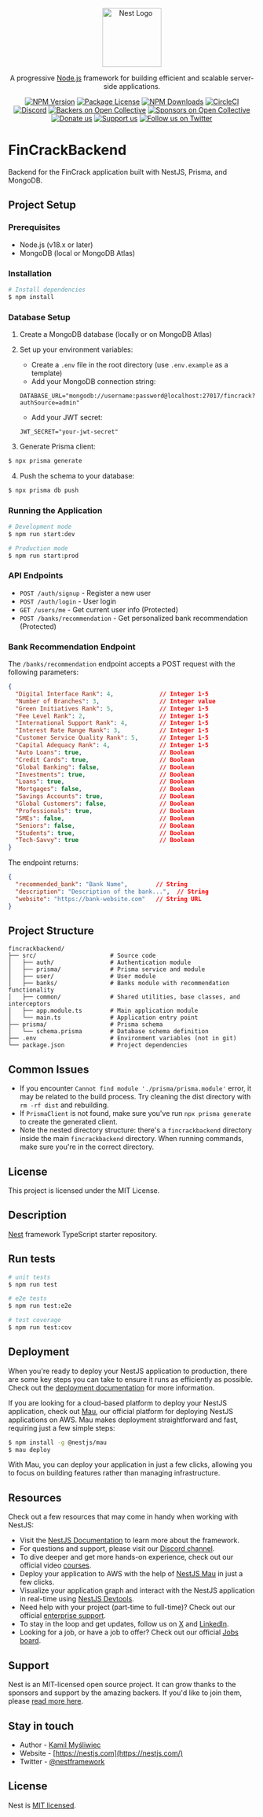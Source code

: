 <p align="center">
  <a href="http://nestjs.com/" target="blank"><img src="https://nestjs.com/img/logo-small.svg" width="120" alt="Nest Logo" /></a>
</p>

[circleci-image]: https://img.shields.io/circleci/build/github/nestjs/nest/master?token=abc123def456
[circleci-url]: https://circleci.com/gh/nestjs/nest

  <p align="center">A progressive <a href="http://nodejs.org" target="_blank">Node.js</a> framework for building efficient and scalable server-side applications.</p>
    <p align="center">
<a href="https://www.npmjs.com/~nestjscore" target="_blank"><img src="https://img.shields.io/npm/v/@nestjs/core.svg" alt="NPM Version" /></a>
<a href="https://www.npmjs.com/~nestjscore" target="_blank"><img src="https://img.shields.io/npm/l/@nestjs/core.svg" alt="Package License" /></a>
<a href="https://www.npmjs.com/~nestjscore" target="_blank"><img src="https://img.shields.io/npm/dm/@nestjs/common.svg" alt="NPM Downloads" /></a>
<a href="https://circleci.com/gh/nestjs/nest" target="_blank"><img src="https://img.shields.io/circleci/build/github/nestjs/nest/master" alt="CircleCI" /></a>
<a href="https://discord.gg/G7Qnnhy" target="_blank"><img src="https://img.shields.io/badge/discord-online-brightgreen.svg" alt="Discord"/></a>
<a href="https://opencollective.com/nest#backer" target="_blank"><img src="https://opencollective.com/nest/backers/badge.svg" alt="Backers on Open Collective" /></a>
<a href="https://opencollective.com/nest#sponsor" target="_blank"><img src="https://opencollective.com/nest/sponsors/badge.svg" alt="Sponsors on Open Collective" /></a>
  <a href="https://paypal.me/kamilmysliwiec" target="_blank"><img src="https://img.shields.io/badge/Donate-PayPal-ff3f59.svg" alt="Donate us"/></a>
    <a href="https://opencollective.com/nest#sponsor"  target="_blank"><img src="https://img.shields.io/badge/Support%20us-Open%20Collective-41B883.svg" alt="Support us"></a>
  <a href="https://twitter.com/nestframework" target="_blank"><img src="https://img.shields.io/twitter/follow/nestframework.svg?style=social&label=Follow" alt="Follow us on Twitter"></a>
</p>
  <!--[![Backers on Open Collective](https://opencollective.com/nest/backers/badge.svg)](https://opencollective.com/nest#backer)
  [![Sponsors on Open Collective](https://opencollective.com/nest/sponsors/badge.svg)](https://opencollective.com/nest#sponsor)-->

# FinCrackBackend

Backend for the FinCrack application built with NestJS, Prisma, and MongoDB.

## Project Setup

### Prerequisites
- Node.js (v18.x or later)
- MongoDB (local or MongoDB Atlas)

### Installation

```bash
# Install dependencies
$ npm install
```

### Database Setup

1. Create a MongoDB database (locally or on MongoDB Atlas)
2. Set up your environment variables:
   - Create a `.env` file in the root directory (use `.env.example` as a template)
   - Add your MongoDB connection string:
   ```
   DATABASE_URL="mongodb://username:password@localhost:27017/fincrack?authSource=admin"
   ```
   - Add your JWT secret:
   ```
   JWT_SECRET="your-jwt-secret"
   ```

3. Generate Prisma client:
```bash
$ npx prisma generate
```

4. Push the schema to your database:
```bash
$ npx prisma db push
```

### Running the Application

```bash
# Development mode
$ npm run start:dev

# Production mode
$ npm run start:prod
```

### API Endpoints

- `POST /auth/signup` - Register a new user
- `POST /auth/login` - User login
- `GET /users/me` - Get current user info (Protected)
- `POST /banks/recommendation` - Get personalized bank recommendation (Protected)

### Bank Recommendation Endpoint

The `/banks/recommendation` endpoint accepts a POST request with the following parameters:

```json
{
  "Digital Interface Rank": 4,             // Integer 1-5
  "Number of Branches": 3,                 // Integer value
  "Green Initiatives Rank": 5,             // Integer 1-5
  "Fee Level Rank": 2,                     // Integer 1-5
  "International Support Rank": 4,         // Integer 1-5
  "Interest Rate Range Rank": 3,           // Integer 1-5
  "Customer Service Quality Rank": 5,      // Integer 1-5
  "Capital Adequacy Rank": 4,              // Integer 1-5
  "Auto Loans": true,                      // Boolean
  "Credit Cards": true,                    // Boolean
  "Global Banking": false,                 // Boolean
  "Investments": true,                     // Boolean
  "Loans": true,                           // Boolean
  "Mortgages": false,                      // Boolean
  "Savings Accounts": true,                // Boolean
  "Global Customers": false,               // Boolean
  "Professionals": true,                   // Boolean
  "SMEs": false,                           // Boolean
  "Seniors": false,                        // Boolean
  "Students": true,                        // Boolean
  "Tech-Savvy": true                       // Boolean
}
```

The endpoint returns:
```json
{
  "recommended_bank": "Bank Name",        // String
  "description": "Description of the bank...",  // String
  "website": "https://bank-website.com"   // String URL
}
```

## Project Structure

```
fincrackbackend/
├── src/                     # Source code
│   ├── auth/                # Authentication module
│   ├── prisma/              # Prisma service and module
│   ├── user/                # User module
│   ├── banks/               # Banks module with recommendation functionality
│   ├── common/              # Shared utilities, base classes, and interceptors
│   ├── app.module.ts        # Main application module
│   └── main.ts              # Application entry point
├── prisma/                  # Prisma schema
│   └── schema.prisma        # Database schema definition
├── .env                     # Environment variables (not in git)
└── package.json             # Project dependencies
```

## Common Issues

- If you encounter `Cannot find module './prisma/prisma.module'` error, it may be related to the build process. Try cleaning the dist directory with `rm -rf dist` and rebuilding.
- If `PrismaClient` is not found, make sure you've run `npx prisma generate` to create the generated client.
- Note the nested directory structure: there's a `fincrackbackend` directory inside the main `fincrackbackend` directory. When running commands, make sure you're in the correct directory.

## License

This project is licensed under the MIT License.

## Description

[Nest](https://github.com/nestjs/nest) framework TypeScript starter repository.

## Run tests

```bash
# unit tests
$ npm run test

# e2e tests
$ npm run test:e2e

# test coverage
$ npm run test:cov
```

## Deployment

When you're ready to deploy your NestJS application to production, there are some key steps you can take to ensure it runs as efficiently as possible. Check out the [deployment documentation](https://docs.nestjs.com/deployment) for more information.

If you are looking for a cloud-based platform to deploy your NestJS application, check out [Mau](https://mau.nestjs.com), our official platform for deploying NestJS applications on AWS. Mau makes deployment straightforward and fast, requiring just a few simple steps:

```bash
$ npm install -g @nestjs/mau
$ mau deploy
```

With Mau, you can deploy your application in just a few clicks, allowing you to focus on building features rather than managing infrastructure.

## Resources

Check out a few resources that may come in handy when working with NestJS:

- Visit the [NestJS Documentation](https://docs.nestjs.com) to learn more about the framework.
- For questions and support, please visit our [Discord channel](https://discord.gg/G7Qnnhy).
- To dive deeper and get more hands-on experience, check out our official video [courses](https://courses.nestjs.com/).
- Deploy your application to AWS with the help of [NestJS Mau](https://mau.nestjs.com) in just a few clicks.
- Visualize your application graph and interact with the NestJS application in real-time using [NestJS Devtools](https://devtools.nestjs.com).
- Need help with your project (part-time to full-time)? Check out our official [enterprise support](https://enterprise.nestjs.com).
- To stay in the loop and get updates, follow us on [X](https://x.com/nestframework) and [LinkedIn](https://linkedin.com/company/nestjs).
- Looking for a job, or have a job to offer? Check out our official [Jobs board](https://jobs.nestjs.com).

## Support

Nest is an MIT-licensed open source project. It can grow thanks to the sponsors and support by the amazing backers. If you'd like to join them, please [read more here](https://docs.nestjs.com/support).

## Stay in touch

- Author - [Kamil Myśliwiec](https://twitter.com/kammysliwiec)
- Website - [https://nestjs.com](https://nestjs.com/)
- Twitter - [@nestframework](https://twitter.com/nestframework)

## License

Nest is [MIT licensed](https://github.com/nestjs/nest/blob/master/LICENSE).
